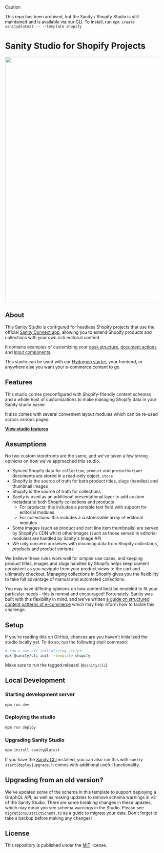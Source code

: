 > [!CAUTION]
> This repo has been archived, but the Sanity / Shopify Studio is still maintained and is available via our CLI. To install, run `npm create sanity@latest -- --template shopify`

# Sanity Studio for Shopify Projects

<p><img src="https://user-images.githubusercontent.com/209129/173606241-ae6694f7-57f0-4ed7-9d05-60c563c4233b.png" width="800" /></p>

## About

This Sanity Studio is configured for headless Shopify projects that use the official [Sanity Connect app][sanity-shopify], allowing you to extend Shopify products and collections with your own rich editorial content.

It contains examples of customizing your [desk structure][docs-desk-structure], [document actions][docs-document-actions] and [input components][docs-input-components].

This studio can be used with our [Hydrogen starter][hydrogen-demo], your frontend, or anywhere else you want your e-commerce content to go.

## Features

This studio comes preconfigured with Shopify-friendly content schemas and a whole host of customizations to make managing Shopify data in your Sanity studio easier.

It also comes with several convenient layout modules which can be re-used across various pages.

**[View studio features][studio-features]**

## Assumptions

No two custom storefronts are the same, and we've taken a few strong opinions on how we've approached this studio.

- Synced Shopify data for `collection`, `product` and `productVariant` documents are stored in a read-only object, `store`
- Shopify is the source of truth for both product titles, slugs (handles) and thumbnail images
- Shopify is the source of truth for collections
- Sanity is used as an additional presentational layer to add custom metadata to both Shopify collections and products
  - For products: this includes a portable text field with support for editorial modules
  - For collections: this includes a customizable array of editorial modules
- Some images (such as product and cart line item thumbnails) are served by Shopify's CDN whilst other images (such as those served in editorial modules) are handled by Sanity's Image API
- We only concern ourselves with incoming data from Shopify _collections_, _products_ and _product variants_

We believe these rules work well for simpler use cases, and keeping product titles, images and slugs handled by Shopify helps keep content consistent as you navigate from your product views to the cart and ultimately checkout. Managing collections in Shopify gives you the flexibility to take full advantage of manual and automated collections.

You may have differing opinions on how content best be modeled to fit your particular needs – this is normal and encouraged! Fortunately, Sanity was built with this flexibility in mind, and we've written [a guide on structured content patterns of e-commerce][structured-content-patterns] which may help inform how to tackle this challenge.

## Setup

If you're reading this on GitHub, chances are you haven't initialized the studio locally yet. To do so, run the following shell command:

```sh
# run a one-off initializing script:
npx @sanity/cli init --template shopify
```

Make sure to run the tagged release! (`@sanity/cli`)

## Local Development

### Starting development server

```sh
npm run dev
```

### Deploying the studio

```sh
npm run deploy
```

### Upgrading Sanity Studio

```sh
npm install sanity@latest
```

If you have the [Sanity CLI][docs-cli] installed, you can also run this with `sanity start|deploy|upgrade`. It comes with additional useful functionality.

## Upgrading from an old version?

We've updated some of the schema in this template to support deploying a GraphQL API, as well as making updates to remove schema warnings in v3 of the Sanity Studio. There are some breaking changes in these updates, which may mean you see schema warnings in the Studio. Please see [`migrations/strictSchema.ts`][strict-schema-migration] as a guide to migrate your data. Don't forget to take a backup before making any changes!

## License

This repository is published under the [MIT](license) license.

[docs-cli]: https://www.sanity.io/docs/cli
[docs-custom-input-components]: https://www.sanity.io/docs/custom-input-components
[docs-desk-structure]: https://www.sanity.io/docs/structure-builder
[docs-document-actions]: https://www.sanity.io/docs/document-actions
[docs-input-components]: https://www.sanity.io/docs/custom-input-widgets
[docs-string-input]: https://www.sanity.io/docs/string-type
[hydrogen-demo]: https://github.com/sanity-io/hydrogen-sanity-demo
[license]: https://github.com/sanity-io/sanity/blob/next/LICENSE
[sanity-shopify]: https://apps.shopify.com/sanity-connect
[structured-content-patterns]: https://www.sanity.io/guides/structured-content-patterns-for-e-commerce
[studio-features]: docs/features.md
[strict-schema-migration]: migrations/strictSchema.ts
